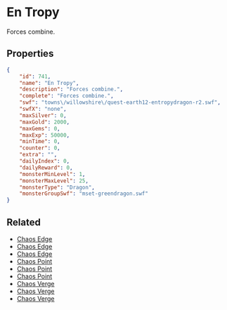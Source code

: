# En Tropy

Forces combine.

## Properties

```json
{
    "id": 741,
    "name": "En Tropy",
    "description": "Forces combine.",
    "complete": "Forces combine.",
    "swf": "towns\/willowshire\/quest-earth12-entropydragon-r2.swf",
    "swfX": "none",
    "maxSilver": 0,
    "maxGold": 2000,
    "maxGems": 0,
    "maxExp": 50000,
    "minTime": 0,
    "counter": 0,
    "extra": "",
    "dailyIndex": 0,
    "dailyReward": 0,
    "monsterMinLevel": 1,
    "monsterMaxLevel": 25,
    "monsterType": "Dragon",
    "monsterGroupSwf": "mset-greendragon.swf"
}
```

## Related

- [Chaos Edge](../items/5170-chaos-edge.md)
- [Chaos Edge](../items/5171-chaos-edge.md)
- [Chaos Edge](../items/5172-chaos-edge.md)
- [Chaos Point](../items/5173-chaos-point.md)
- [Chaos Point](../items/5174-chaos-point.md)
- [Chaos Point](../items/5175-chaos-point.md)
- [Chaos Verge](../items/5176-chaos-verge.md)
- [Chaos Verge](../items/5177-chaos-verge.md)
- [Chaos Verge](../items/5178-chaos-verge.md)

